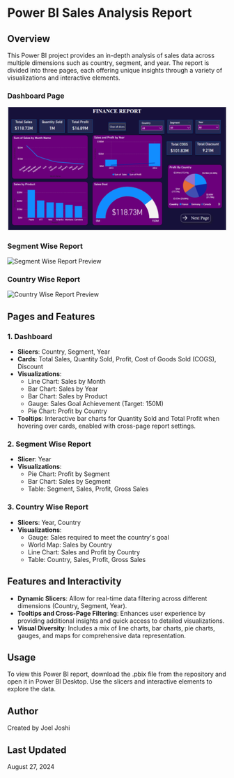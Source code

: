 # Power BI Sales Analysis Report

## Overview

This Power BI project provides an in-depth analysis of sales data across multiple dimensions such as country, segment, and year. The report is divided into three pages, each offering unique insights through a variety of visualizations and interactive elements.
### Dashboard Page
![Dashboard Preview](https://github.com/JoelJoshi2002/Financial-Data-Set-Visualization/blob/main/Screen%20Shots/Screenshot%202024-08-27%20132821.png)

### Segment Wise Report
![Segment Wise Report Preview](Screen%20Shots/segment_wise_report_preview.png)

### Country Wise Report
![Country Wise Report Preview](Screen%20Shots/country_wise_report_preview.png)
## Pages and Features

### 1. Dashboard

- **Slicers**: Country, Segment, Year
- **Cards**: Total Sales, Quantity Sold, Profit, Cost of Goods Sold (COGS), Discount
- **Visualizations**:
  - Line Chart: Sales by Month
  - Bar Chart: Sales by Year
  - Bar Chart: Sales by Product
  - Gauge: Sales Goal Achievement (Target: 150M)
  - Pie Chart: Profit by Country
- **Tooltips**: Interactive bar charts for Quantity Sold and Total Profit when hovering over cards, enabled with cross-page report settings.

### 2. Segment Wise Report

- **Slicer**: Year
- **Visualizations**:
  - Pie Chart: Profit by Segment
  - Bar Chart: Sales by Segment
  - Table: Segment, Sales, Profit, Gross Sales

### 3. Country Wise Report

- **Slicers**: Year, Country
- **Visualizations**:
  - Gauge: Sales required to meet the country's goal
  - World Map: Sales by Country
  - Line Chart: Sales and Profit by Country
  - Table: Country, Sales, Profit, Gross Sales

## Features and Interactivity

- **Dynamic Slicers**: Allow for real-time data filtering across different dimensions (Country, Segment, Year).
- **Tooltips and Cross-Page Filtering**: Enhances user experience by providing additional insights and quick access to detailed visualizations.
- **Visual Diversity**: Includes a mix of line charts, bar charts, pie charts, gauges, and maps for comprehensive data representation.

## Usage

To view this Power BI report, download the .pbix file from the repository and open it in Power BI Desktop. Use the slicers and interactive elements to explore the data.

## Author

Created by Joel Joshi

## Last Updated

August 27, 2024
